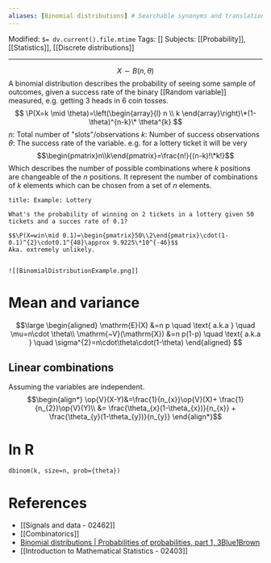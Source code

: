 ```yaml
---
aliases: [Binomial distributions] # Searchable synonyms and translations
---
```

Modified: `$= dv.current().file.mtime`
Tags: []
Subjects: [[Probability]], [[Statistics]], [[Discrete distributions]]
****
$$X\sim B(n,\theta)$$
A binomial distribution describes the probability of seeing some sample of outcomes, given a success rate of the binary [[Random variable]] measured, e.g. getting 3 heads in 6 coin tosses.
$$
\P(X=k \mid \theta)=\left(\begin{array}{l}
n \\
k
\end{array}\right)\*(1-\theta)^{n-k}\* \theta^{k}
$$
$n:$ Total number of "slots"/observations
$k:$ Number of success observations
$\theta:$  The success rate of the variable. e.g. for a lottery ticket it will be very 
$$\begin{pmatrix}n\\k\end{pmatrix}=\frac{n!}{(n-k)!\*k!}$$
Which describes the number of possible combinations where $k$ positions are changeable of the $n$ positions.
It represent the number of combinations of $k$ elements which can be chosen from a set of $n$ elements.

```ad-example
title: Example: Lottery

What's the probability of winning on 2 tickets in a lottery given 50 tickets and a succes rate of 0.1?

$$\P(X=win\mid 0.1)=\begin{pmatrix}50\\2\end{pmatrix}\cdot(1-0.1)^{2}\cdot0.1^{48}\approx 9.9225\*10^{-46}$$
Aka. extremely unlikely.
```

```ad-example

![[BinomialDistributionExample.png]]
```

# Mean and variance
$$\large
\begin{aligned}
\mathrm{E}(X) &=n p \quad \text{ a.k.a } \quad \mu=n\cdot \theta\\
\mathrm{~V}(\mathrm{X}) &=n p(1-p) \quad \text{ a.k.a } \quad \sigma^{2}=n\cdot\theta\cdot(1-\theta)
\end{aligned}
$$

## Linear combinations
Assuming the variables are independent.
$$\begin{align*}
\op{V}(X-Y)&=\frac{1}{n_{x}}\op{V}(X)+ \frac{1}{n_{2}}\op{V}(Y)\\
&= \frac{\theta_{x}(1-\theta_{x})}{n_{x}} + \frac{\theta_{y}(1-\theta_{y})}{n_{y}}
\end{align*}$$

# In R
`dbinom(k, size=n, prob={theta})`

# References
- [[Signals and data - 02462]]
- [[Combinatorics]]
- [Binomial distributions | Probabilities of probabilities, part 1, 3Blue1Brown](https://www.youtube.com/watch?v=8idr1WZ1A7Q)
- [[Introduction to Mathematical Statistics - 02403]]